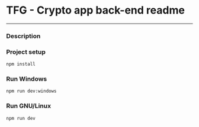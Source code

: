 # TFG - Crypto app back-end readme
--------------------------------------
### Description

### Project setup
`npm install`

### Run Windows
`npm run dev:windows`

### Run GNU/Linux
`npm run dev`
